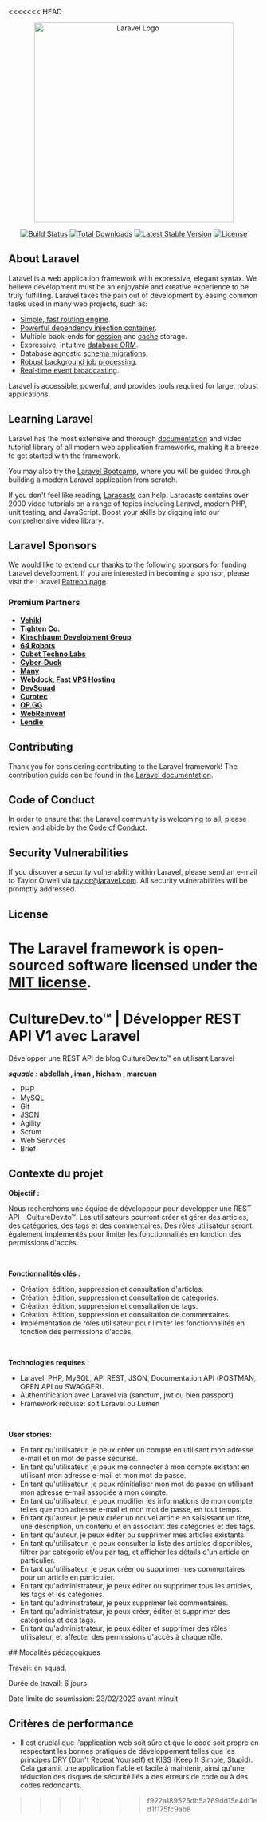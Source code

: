 <<<<<<< HEAD
<p align="center"><a href="https://laravel.com" target="_blank"><img src="https://raw.githubusercontent.com/laravel/art/master/logo-lockup/5%20SVG/2%20CMYK/1%20Full%20Color/laravel-logolockup-cmyk-red.svg" width="400" alt="Laravel Logo"></a></p>

<p align="center">
<a href="https://github.com/laravel/framework/actions"><img src="https://github.com/laravel/framework/workflows/tests/badge.svg" alt="Build Status"></a>
<a href="https://packagist.org/packages/laravel/framework"><img src="https://img.shields.io/packagist/dt/laravel/framework" alt="Total Downloads"></a>
<a href="https://packagist.org/packages/laravel/framework"><img src="https://img.shields.io/packagist/v/laravel/framework" alt="Latest Stable Version"></a>
<a href="https://packagist.org/packages/laravel/framework"><img src="https://img.shields.io/packagist/l/laravel/framework" alt="License"></a>
</p>

## About Laravel

Laravel is a web application framework with expressive, elegant syntax. We believe development must be an enjoyable and creative experience to be truly fulfilling. Laravel takes the pain out of development by easing common tasks used in many web projects, such as:

- [Simple, fast routing engine](https://laravel.com/docs/routing).
- [Powerful dependency injection container](https://laravel.com/docs/container).
- Multiple back-ends for [session](https://laravel.com/docs/session) and [cache](https://laravel.com/docs/cache) storage.
- Expressive, intuitive [database ORM](https://laravel.com/docs/eloquent).
- Database agnostic [schema migrations](https://laravel.com/docs/migrations).
- [Robust background job processing](https://laravel.com/docs/queues).
- [Real-time event broadcasting](https://laravel.com/docs/broadcasting).

Laravel is accessible, powerful, and provides tools required for large, robust applications.

## Learning Laravel

Laravel has the most extensive and thorough [documentation](https://laravel.com/docs) and video tutorial library of all modern web application frameworks, making it a breeze to get started with the framework.

You may also try the [Laravel Bootcamp](https://bootcamp.laravel.com), where you will be guided through building a modern Laravel application from scratch.

If you don't feel like reading, [Laracasts](https://laracasts.com) can help. Laracasts contains over 2000 video tutorials on a range of topics including Laravel, modern PHP, unit testing, and JavaScript. Boost your skills by digging into our comprehensive video library.

## Laravel Sponsors

We would like to extend our thanks to the following sponsors for funding Laravel development. If you are interested in becoming a sponsor, please visit the Laravel [Patreon page](https://patreon.com/taylorotwell).

### Premium Partners

- **[Vehikl](https://vehikl.com/)**
- **[Tighten Co.](https://tighten.co)**
- **[Kirschbaum Development Group](https://kirschbaumdevelopment.com)**
- **[64 Robots](https://64robots.com)**
- **[Cubet Techno Labs](https://cubettech.com)**
- **[Cyber-Duck](https://cyber-duck.co.uk)**
- **[Many](https://www.many.co.uk)**
- **[Webdock, Fast VPS Hosting](https://www.webdock.io/en)**
- **[DevSquad](https://devsquad.com)**
- **[Curotec](https://www.curotec.com/services/technologies/laravel/)**
- **[OP.GG](https://op.gg)**
- **[WebReinvent](https://webreinvent.com/?utm_source=laravel&utm_medium=github&utm_campaign=patreon-sponsors)**
- **[Lendio](https://lendio.com)**

## Contributing

Thank you for considering contributing to the Laravel framework! The contribution guide can be found in the [Laravel documentation](https://laravel.com/docs/contributions).

## Code of Conduct

In order to ensure that the Laravel community is welcoming to all, please review and abide by the [Code of Conduct](https://laravel.com/docs/contributions#code-of-conduct).

## Security Vulnerabilities

If you discover a security vulnerability within Laravel, please send an e-mail to Taylor Otwell via [taylor@laravel.com](mailto:taylor@laravel.com). All security vulnerabilities will be promptly addressed.

## License

The Laravel framework is open-sourced software licensed under the [MIT license](https://opensource.org/licenses/MIT).
=======
# CultureDev.to™ | Développer REST API V1 avec Laravel
Développer une REST API de blog CultureDev.to™ en utilisant Laravel

***squade* : abdellah , iman , hicham , marouan** 

-   PHP
-   MySQL
-   Git
-   JSON
-   Agility
-   Scrum
-   Web Services
-   Brief

## Contexte du projet

**Objectif :**

Nous recherchons une équipe de développeur pour développer une REST API - CultureDev.to™. Les utilisateurs pourront créer et gérer des articles, des catégories, des tags et des commentaires. Des rôles utilisateur seront également implémentés pour limiter les fonctionnalités en fonction des permissions d'accès.

​

**Fonctionnalités clés :**

-   Création, édition, suppression et consultation d'articles.
-   Création, édition, suppression et consultation de catégories.
-   Création, édition, suppression et consultation de tags.
-   Création, édition, suppression et consultation de commentaires.
-   Implémentation de rôles utilisateur pour limiter les fonctionnalités en fonction des permissions d'accès.

​

**Technologies requises :**

-   Laravel, PHP, MySQL, API REST, JSON, Documentation API (POSTMAN, OPEN API ou SWAGGER).
-   Authentification avec Laravel via (sanctum, jwt ou bien passport)
-   Framework requise: soit Laravel ou Lumen

​

**User stories:**

-   En tant qu'utilisateur, je peux créer un compte en utilisant mon adresse e-mail et un mot de passe sécurisé.
-   En tant qu'utilisateur, je peux me connecter à mon compte existant en utilisant mon adresse e-mail et mon mot de passe.
-   En tant qu'utilisateur, je peux réinitialiser mon mot de passe en utilisant mon adresse e-mail associée à mon compte.
-   En tant qu'utilisateur, je peux modifier les informations de mon compte, telles que mon adresse e-mail et mon mot de passe, en tout temps.
-   En tant qu'auteur, je peux créer un nouvel article en saisissant un titre, une description, un contenu et en associant des catégories et des tags.
-   En tant qu'auteur, je peux éditer ou supprimer mes articles existants.
-   En tant qu'utilisateur, je peux consulter la liste des articles disponibles, filtrer par catégorie et/ou par tag, et afficher les détails d'un article en particulier.
-   En tant qu'utilisateur, je peux créer ou supprimer mes commentaires pour un article en particulier.
-   En tant qu'administrateur, je peux éditer ou supprimer tous les articles, les tags et les catégories.
-   En tant qu'administrateur, je peux supprimer les commentaires.
-   En tant qu'administrateur, je peux créer, éditer et supprimer des catégories et des tags.
-   En tant qu'administrateur, je peux éditer et supprimer des rôles utilisateur, et affecter des permissions d'accès à chaque rôle.

​## Modalités pédagogiques

Travail: en squad.

Durée de travail: 6 jours

Date limite de soumission: 23/02/2023 avant minuit
## Critères de performance

-   Il est crucial que l'application web soit sûre et que le code soit propre en respectant les bonnes pratiques de développement telles que les principes DRY (Don't Repeat Yourself) et KISS (Keep It Simple, Stupid). Cela garantit une application fiable et facile à maintenir, ainsi qu'une réduction des risques de sécurité liés à des erreurs de code ou à des codes redondants.
>>>>>>> f922a189525db5a769dd15e4df1ed1f175fc9ab8
